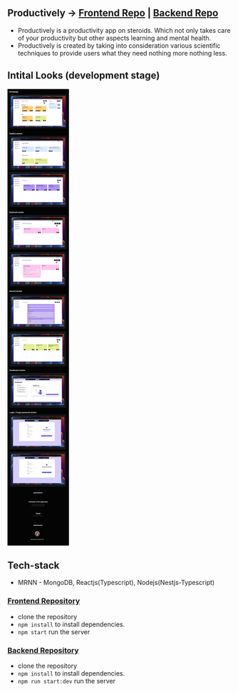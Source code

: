 ## Productively → [Frontend Repo](https://github.com/pratik-codes/Productively-Frontend) | [Backend Repo](https://github.com/pratik-codes/productively-backend)
- Productively is a productivity app on steroids. Which not only takes care of your productivity but other aspects learning and  mental health.
- Productively is created by taking into consideration various scientific techniques to provide users what they need nothing more nothing less.

## Intital Looks (development stage)
![Image](https://github.com/pratik-codes/Productively/blob/main/Showcase%20design.png)

## Tech-stack
- MRNN - MongoDB, Reactjs(Typescript), Nodejs(Nestjs-Typescript) 

### [Frontend Repository](https://github.com/pratik-codes/Productively-Frontend)
- clone the repository 
- `npm install` to install dependencies.
- `npm start` run the server 

### [Backend Repository](https://github.com/pratik-codes/productively-backend)
- clone the repository 
- `npm install` to install dependencies.
- `npm run start:dev` run the server 

